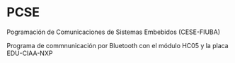 # PCSE
Pogramación de Comunicaciones de Sistemas Embebidos (CESE-FIUBA)

Programa de commnunicación por Bluetooth con el módulo HC05 y la placa EDU-CIAA-NXP

